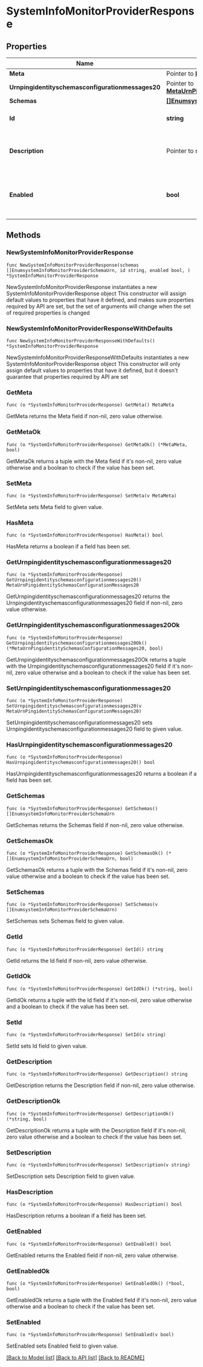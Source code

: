# SystemInfoMonitorProviderResponse

## Properties

Name | Type | Description | Notes
------------ | ------------- | ------------- | -------------
**Meta** | Pointer to [**MetaMeta**](MetaMeta.md) |  | [optional] 
**Urnpingidentityschemasconfigurationmessages20** | Pointer to [**MetaUrnPingidentitySchemasConfigurationMessages20**](MetaUrnPingidentitySchemasConfigurationMessages20.md) |  | [optional] 
**Schemas** | [**[]EnumsystemInfoMonitorProviderSchemaUrn**](EnumsystemInfoMonitorProviderSchemaUrn.md) |  | 
**Id** | **string** | Name of the Monitor Provider | 
**Description** | Pointer to **string** | A description for this Monitor Provider | [optional] 
**Enabled** | **bool** | Indicates whether the Monitor Provider is enabled for use. | 

## Methods

### NewSystemInfoMonitorProviderResponse

`func NewSystemInfoMonitorProviderResponse(schemas []EnumsystemInfoMonitorProviderSchemaUrn, id string, enabled bool, ) *SystemInfoMonitorProviderResponse`

NewSystemInfoMonitorProviderResponse instantiates a new SystemInfoMonitorProviderResponse object
This constructor will assign default values to properties that have it defined,
and makes sure properties required by API are set, but the set of arguments
will change when the set of required properties is changed

### NewSystemInfoMonitorProviderResponseWithDefaults

`func NewSystemInfoMonitorProviderResponseWithDefaults() *SystemInfoMonitorProviderResponse`

NewSystemInfoMonitorProviderResponseWithDefaults instantiates a new SystemInfoMonitorProviderResponse object
This constructor will only assign default values to properties that have it defined,
but it doesn't guarantee that properties required by API are set

### GetMeta

`func (o *SystemInfoMonitorProviderResponse) GetMeta() MetaMeta`

GetMeta returns the Meta field if non-nil, zero value otherwise.

### GetMetaOk

`func (o *SystemInfoMonitorProviderResponse) GetMetaOk() (*MetaMeta, bool)`

GetMetaOk returns a tuple with the Meta field if it's non-nil, zero value otherwise
and a boolean to check if the value has been set.

### SetMeta

`func (o *SystemInfoMonitorProviderResponse) SetMeta(v MetaMeta)`

SetMeta sets Meta field to given value.

### HasMeta

`func (o *SystemInfoMonitorProviderResponse) HasMeta() bool`

HasMeta returns a boolean if a field has been set.

### GetUrnpingidentityschemasconfigurationmessages20

`func (o *SystemInfoMonitorProviderResponse) GetUrnpingidentityschemasconfigurationmessages20() MetaUrnPingidentitySchemasConfigurationMessages20`

GetUrnpingidentityschemasconfigurationmessages20 returns the Urnpingidentityschemasconfigurationmessages20 field if non-nil, zero value otherwise.

### GetUrnpingidentityschemasconfigurationmessages20Ok

`func (o *SystemInfoMonitorProviderResponse) GetUrnpingidentityschemasconfigurationmessages20Ok() (*MetaUrnPingidentitySchemasConfigurationMessages20, bool)`

GetUrnpingidentityschemasconfigurationmessages20Ok returns a tuple with the Urnpingidentityschemasconfigurationmessages20 field if it's non-nil, zero value otherwise
and a boolean to check if the value has been set.

### SetUrnpingidentityschemasconfigurationmessages20

`func (o *SystemInfoMonitorProviderResponse) SetUrnpingidentityschemasconfigurationmessages20(v MetaUrnPingidentitySchemasConfigurationMessages20)`

SetUrnpingidentityschemasconfigurationmessages20 sets Urnpingidentityschemasconfigurationmessages20 field to given value.

### HasUrnpingidentityschemasconfigurationmessages20

`func (o *SystemInfoMonitorProviderResponse) HasUrnpingidentityschemasconfigurationmessages20() bool`

HasUrnpingidentityschemasconfigurationmessages20 returns a boolean if a field has been set.

### GetSchemas

`func (o *SystemInfoMonitorProviderResponse) GetSchemas() []EnumsystemInfoMonitorProviderSchemaUrn`

GetSchemas returns the Schemas field if non-nil, zero value otherwise.

### GetSchemasOk

`func (o *SystemInfoMonitorProviderResponse) GetSchemasOk() (*[]EnumsystemInfoMonitorProviderSchemaUrn, bool)`

GetSchemasOk returns a tuple with the Schemas field if it's non-nil, zero value otherwise
and a boolean to check if the value has been set.

### SetSchemas

`func (o *SystemInfoMonitorProviderResponse) SetSchemas(v []EnumsystemInfoMonitorProviderSchemaUrn)`

SetSchemas sets Schemas field to given value.


### GetId

`func (o *SystemInfoMonitorProviderResponse) GetId() string`

GetId returns the Id field if non-nil, zero value otherwise.

### GetIdOk

`func (o *SystemInfoMonitorProviderResponse) GetIdOk() (*string, bool)`

GetIdOk returns a tuple with the Id field if it's non-nil, zero value otherwise
and a boolean to check if the value has been set.

### SetId

`func (o *SystemInfoMonitorProviderResponse) SetId(v string)`

SetId sets Id field to given value.


### GetDescription

`func (o *SystemInfoMonitorProviderResponse) GetDescription() string`

GetDescription returns the Description field if non-nil, zero value otherwise.

### GetDescriptionOk

`func (o *SystemInfoMonitorProviderResponse) GetDescriptionOk() (*string, bool)`

GetDescriptionOk returns a tuple with the Description field if it's non-nil, zero value otherwise
and a boolean to check if the value has been set.

### SetDescription

`func (o *SystemInfoMonitorProviderResponse) SetDescription(v string)`

SetDescription sets Description field to given value.

### HasDescription

`func (o *SystemInfoMonitorProviderResponse) HasDescription() bool`

HasDescription returns a boolean if a field has been set.

### GetEnabled

`func (o *SystemInfoMonitorProviderResponse) GetEnabled() bool`

GetEnabled returns the Enabled field if non-nil, zero value otherwise.

### GetEnabledOk

`func (o *SystemInfoMonitorProviderResponse) GetEnabledOk() (*bool, bool)`

GetEnabledOk returns a tuple with the Enabled field if it's non-nil, zero value otherwise
and a boolean to check if the value has been set.

### SetEnabled

`func (o *SystemInfoMonitorProviderResponse) SetEnabled(v bool)`

SetEnabled sets Enabled field to given value.



[[Back to Model list]](../README.md#documentation-for-models) [[Back to API list]](../README.md#documentation-for-api-endpoints) [[Back to README]](../README.md)


